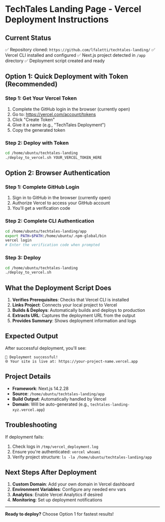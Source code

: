# TechTales Landing Page - Vercel Deployment Instructions

## Current Status
✅ Repository cloned: `https://github.com/lfaletti/techtales-landing/`
✅ Vercel CLI installed and configured
✅ Next.js project detected in `/app` directory
✅ Deployment script created and ready

## Option 1: Quick Deployment with Token (Recommended)

### Step 1: Get Your Vercel Token
1. Complete the GitHub login in the browser (currently open)
2. Go to: https://vercel.com/account/tokens
3. Click "Create Token"
4. Give it a name (e.g., "TechTales Deployment")
5. Copy the generated token

### Step 2: Deploy with Token
```bash
cd /home/ubuntu/techtales-landing
./deploy_to_vercel.sh YOUR_VERCEL_TOKEN_HERE
```

## Option 2: Browser Authentication

### Step 1: Complete GitHub Login
1. Sign in to GitHub in the browser (currently open)
2. Authorize Vercel to access your GitHub account
3. You'll get a verification code

### Step 2: Complete CLI Authentication
```bash
cd /home/ubuntu/techtales-landing/app
export PATH=$PATH:/home/ubuntu/.npm-global/bin
vercel login
# Enter the verification code when prompted
```

### Step 3: Deploy
```bash
cd /home/ubuntu/techtales-landing
./deploy_to_vercel.sh
```

## What the Deployment Script Does

1. **Verifies Prerequisites**: Checks that Vercel CLI is installed
2. **Links Project**: Connects your local project to Vercel
3. **Builds & Deploys**: Automatically builds and deploys to production
4. **Extracts URL**: Captures the deployment URL from the output
5. **Provides Summary**: Shows deployment information and logs

## Expected Output

After successful deployment, you'll see:
```
🎉 Deployment successful!
🌐 Your site is live at: https://your-project-name.vercel.app
```

## Project Details

- **Framework**: Next.js 14.2.28
- **Source**: `/home/ubuntu/techtales-landing/app`
- **Build Output**: Automatically handled by Vercel
- **Domain**: Will be auto-generated (e.g., `techtales-landing-xyz.vercel.app`)

## Troubleshooting

If deployment fails:
1. Check logs in `/tmp/vercel_deployment.log`
2. Ensure you're authenticated: `vercel whoami`
3. Verify project structure: `ls -la /home/ubuntu/techtales-landing/app`

## Next Steps After Deployment

1. **Custom Domain**: Add your own domain in Vercel dashboard
2. **Environment Variables**: Configure any needed env vars
3. **Analytics**: Enable Vercel Analytics if desired
4. **Monitoring**: Set up deployment notifications

---

**Ready to deploy?** Choose Option 1 for fastest results!
